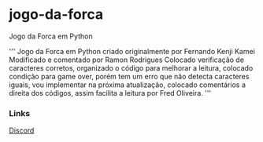 # jogo-da-forca
Jogo da Forca em Python

'''
	Jogo da Forca em Python criado originalmente por Fernando Kenji Kamei
	Modificado e comentado por Ramon Rodrigues
    Colocado verificação de caracteres corretos, organizado o código para melhorar a leitura, colocado condição para game over, porém tem um erro que não detecta caracteres iguais, vou implementar na próxima atualização, colocado comentários a direita dos códigos, assim facilita a leitura por Fred Oliveira.
'''


### Links
[Discord](https://discord.gg/NAJCGYN)
